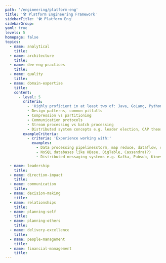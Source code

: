 ```yaml
---
path: '/engineering/platform-eng'
title: '🛠️ Platform Engineering Framework'
sidebarTitle: '🛠️ Platform Eng'
sidebarGroup:
yaml: true
levels: 5
homepage: false
topics:
  - name: analytical
    title:
  - name: architecture
    title:
  - name: dev-eng-practices
    title:
  - name: quality
    title:
  - name: domain-expertise
    title:
    content:
      - level: 5
        criteria:
          - 'Highly proficient in at least two of: Java, GoLang, Python'
          - Design patterns, common pitfalls
          - Compression vs partitioning
          - Communication protocols
          - Stream processing vs batch processing
          - Distributed system concepts e.g. leader election, CAP theorem, etc.
        exampleCriteria:
          - criteria: 'Experience working with:'
            examples:
              - Data processing pipelinesstorm, map reduce, dataflow, spark
              - NoSQL databases like HBase, BigTable, Cassandra(?)
              - Distributed messaging systems e.g. Kafka, Pubsub, Kinesis

  - name: leadership
    title:
  - name: direction-impact
    title:
  - name: communication
    title:
  - name: decision-making
    title:
  - name: relationships
    title:
  - name: planning-self
    title:
  - name: planning-others
    title:
  - name: delivery-excellence
    title:
  - name: people-management
    title:
  - name: financial-management
    title:
---
```

